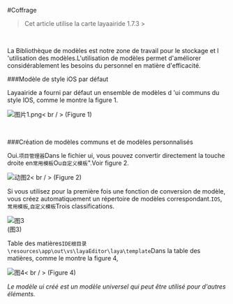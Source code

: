 #Coffrage

> Cet article utilise la carte layaairide 1.7.3 >

​

La Bibliothèque de modèles est notre zone de travail pour le stockage et l 'utilisation des modèles.L'utilisation de modèles permet d'améliorer considérablement les besoins du personnel en matière d'efficacité.



###Modèle de style iOS par défaut

Layaairide a fourni par défaut un ensemble de modèles d 'ui communs du style IOS, comme le montre la figure 1.

​![图片1.png](img/1.png)< br / >
(Figure 1)

​

###Création de modèles communs et de modèles personnalisés

Oui.`项目管理器`Dans le fichier ui, vous pouvez convertir directement la touche droite en`常用模板`Ou`自定义模板`".Voir figure 2.

![动图2](img/2.gif)< br / > (Figure 2)

Si vous utilisez pour la première fois une fonction de conversion de modèle, vous créez automatiquement un répertoire de modèles correspondant.`IOS`,`常用模板`,`自定义模板`Trois classifications.

![图3](img/3.png) <br /> (图3)


Table des matières`IDE根目录\resources\app\out\vs\layaEditor\laya\template`Dans la table des matières, comme le montre la figure 4,

![图4](img/4.png)< br / > (Figure 4)

*Le modèle ui créé est un modèle universel qui peut être utilisé pour d'autres éléments.*

